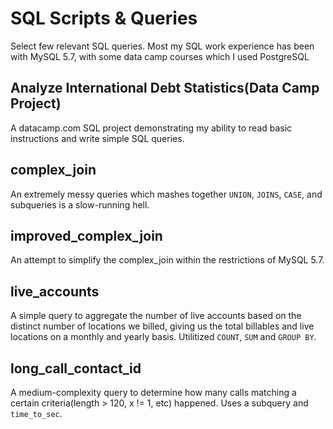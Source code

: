 # SQL Scripts & Queries

Select few relevant SQL queries. Most my SQL work experience has been with MySQL 5.7, with some data camp courses which I used PostgreSQL

## Analyze International Debt Statistics(Data Camp Project)
A datacamp.com SQL project demonstrating my ability to read basic instructions and write simple SQL queries.

## complex_join
An extremely messy queries which mashes together `UNION`, `JOINS`, `CASE`, and subqueries is a slow-running hell.

## improved_complex_join
An attempt to simplify the complex_join within the restrictions of MySQL 5.7.

## live_accounts
A simple query to aggregate the number of live accounts based on the distinct number of locations we billed, giving us the total billables and live locations on a monthly and yearly basis. Utilitized `COUNT`, `SUM` and `GROUP BY`.

## long_call_contact_id
A medium-complexity query to determine how many calls matching a certain criteria(length > 120, x != 1, etc) happened. Uses a subquery and `time_to_sec`.
